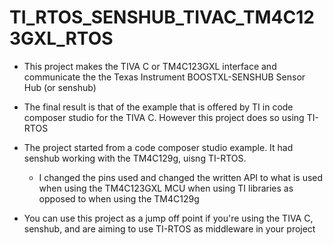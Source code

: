 # TI_RTOS_SENSHUB_TIVAC_TM4C123GXL_RTOS

- This project makes the TIVA C or TM4C123GXL interface and communicate the the Texas Instrument BOOSTXL-SENSHUB Sensor Hub  (or senshub)
- The final result is that of the example that is offered by TI in code composer studio for the TIVA C. However this project does so using TI-RTOS
- The project started from a code composer studio example. It had senshub working with the TM4C129g, uisng TI-RTOS.
  - I changed the pins used and changed the written API to what is used when using the TM4C123GXL MCU when using TI libraries as opposed      to when using the TM4C129g

- You can use this project as a jump off point if you're using the TIVA C, senshub, and are aiming to use TI-RTOS as middleware in your project
